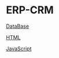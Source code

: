 # ERP-CRM

<a href="[about.html](https://github.com/borjalopezfernandez92/ERP-CRM/tree/main/DBs)">DataBase</a>

<a href="[about.html](https://github.com/borjalopezfernandez92/ERP-CRM/tree/main/HTML)">HTML</a>

<a href="[about.html](https://github.com/borjalopezfernandez92/ERP-CRM/tree/main/JS)">JavaScript</a>


